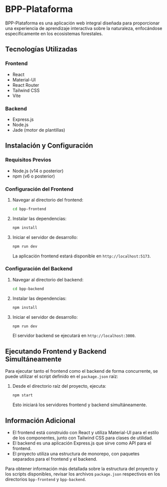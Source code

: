 # BPP-Plataforma

BPP-Plataforma es una aplicación web integral diseñada para proporcionar una experiencia de aprendizaje interactiva sobre la naturaleza, enfocándose específicamente en los ecosistemas forestales.

## Tecnologías Utilizadas

### Frontend

- React
- Material-UI
- React Router
- Tailwind CSS
- Vite

### Backend

- Express.js
- Node.js
- Jade (motor de plantillas)

## Instalación y Configuración

### Requisitos Previos

- Node.js (v14 o posterior)
- npm (v6 o posterior)

### Configuración del Frontend

1. Navegar al directorio del frontend:

   ```bash
   cd bpp-frontend
   ```

2. Instalar las dependencias:

   ```bash
   npm install
   ```

3. Iniciar el servidor de desarrollo:

   ```bash
   npm run dev
   ```

   La aplicación frontend estará disponible en `http://localhost:5173`.

### Configuración del Backend

1. Navegar al directorio del backend:

   ```bash
   cd bpp-backend
   ```

2. Instalar las dependencias:

   ```bash
   npm install
   ```

3. Iniciar el servidor de desarrollo:

   ```bash
   npm run dev
   ```

   El servidor backend se ejecutará en `http://localhost:3000`.

## Ejecutando Frontend y Backend Simultáneamente

Para ejecutar tanto el frontend como el backend de forma concurrente, se puede utilizar el script definido en el `package.json` raíz:

1. Desde el directorio raíz del proyecto, ejecuta:

   ```bash
   npm start
   ```

   Esto iniciará los servidores frontend y backend simultáneamente.

## Información Adicional

- El frontend está construido con React y utiliza Material-UI para el estilo de los componentes, junto con Tailwind CSS para clases de utilidad.
- El backend es una aplicación Express.js que sirve como API para el frontend.
- El proyecto utiliza una estructura de monorepo, con paquetes separados para el frontend y el backend.

Para obtener información más detallada sobre la estructura del proyecto y los scripts disponibles, revisar los archivos `package.json` respectivos en los directorios `bpp-frontend` y `bpp-backend`.
